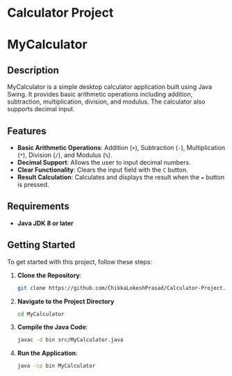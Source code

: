 # Calculator Project
 
# MyCalculator

## Description

MyCalculator is a simple desktop calculator application built using Java Swing. It provides basic arithmetic operations including addition, subtraction, multiplication, division, and modulus. The calculator also supports decimal input.

## Features

- **Basic Arithmetic Operations**: Addition (`+`), Subtraction (`-`), Multiplication (`*`), Division (`/`), and Modulus (`%`).
- **Decimal Support**: Allows the user to input decimal numbers.
- **Clear Functionality**: Clears the input field with the `C` button.
- **Result Calculation**: Calculates and displays the result when the `=` button is pressed.

## Requirements

- **Java JDK 8 or later**

## Getting Started

To get started with this project, follow these steps:

1. **Clone the Repository**:
   ```bash
   git clone https://github.com/ChikkaLokeshPrasad/Calculator-Project.git
2. **Navigate to the Project Directory**
   ```bash
   cd MyCalculator
3. **Compile the Java Code**:
   ```bash
   javac -d bin src/MyCalculator.java
4. **Run the Application**:
   ```bash
   java -cp bin MyCalculator